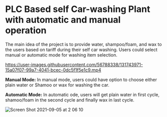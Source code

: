 # PLC Based self Car-washing Plant with automatic and manual operation

The main idea of the project is to provide water, shampoo/foam, and wax to the users based on tariff during their self car washing. Users could select manual or automatic mode for washing item selection.

https://user-images.githubusercontent.com/56788338/131743971-15a07f07-99a7-4041-bcec-0dc5f1f5e1c9.mp4

**Manual Mode:** In manual mode, users could have option to choose either plain water or Shamoo or wax for washing the car.

**Automatic Mode:** In automatic ode, users will get plain water in first cycle, shamoo/foam in the second cycle and finally wax in last cycle.

![Screen Shot 2021-09-05 at 2 06 10](https://user-images.githubusercontent.com/56788338/132110086-c1ab4d39-eeaa-4b53-8d9f-0df690ff8aba.png)

